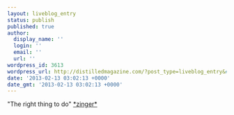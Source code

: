 ```yaml
---
layout: liveblog_entry
status: publish
published: true
author:
  display_name: ''
  login: ''
  email: ''
  url: ''
wordpress_id: 3613
wordpress_url: http://distilledmagazine.com/?post_type=liveblog_entry&#038;p=3613
date: '2013-02-13 03:02:13 +0000'
date_gmt: '2013-02-13 03:02:13 +0000'
---
```

<p>"The right thing to do" <a href="http://www.guardian.co.uk/commentisfree/2013/feb/04/us-control-diminishing-own-world" target="_blank">*zinger*</a></p>
